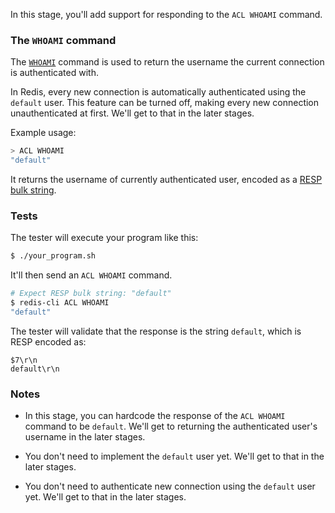In this stage, you'll add support for responding to the `ACL WHOAMI` command.

### The `WHOAMI` command

The [`WHOAMI`](https://redis.io/docs/latest/commands/acl-whoami/) command is used to return the username the current connection is authenticated with.

In Redis, every new connection is automatically authenticated using the `default` user. This feature can be turned off, making every new connection unauthenticated at first. We'll get to that in the later stages.

Example usage:


```bash
> ACL WHOAMI
"default"
```

It returns the username of currently authenticated user, encoded as a [RESP bulk string](https://redis.io/docs/latest/develop/reference/protocol-spec/#bulk-strings).

### Tests

The tester will execute your program like this:

```bash
$ ./your_program.sh
```

It'll then send an `ACL WHOAMI` command.

```bash
# Expect RESP bulk string: "default"
$ redis-cli ACL WHOAMI
"default"
```

The tester will validate that the response is the string `default`, which is RESP encoded as:

```
$7\r\n
default\r\n
```

### Notes

- In this stage, you can hardcode the response of the `ACL WHOAMI` command to be `default`. We'll get to returning the authenticated user's username in the later stages.

- You don't need to implement the `default` user yet. We'll get to that in the later stages.

- You don't need to authenticate new connection using the `default` user yet. We'll get to that in the later stages.
